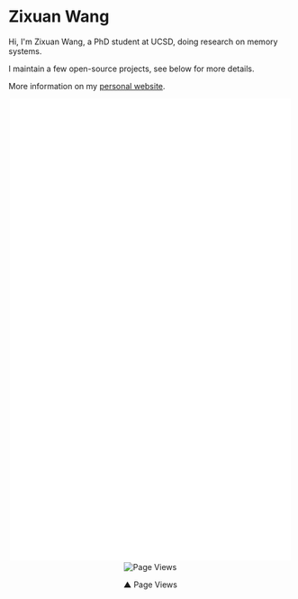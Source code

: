 # Zixuan Wang

Hi, I'm Zixuan Wang, a PhD student at UCSD, doing research on memory systems.

I maintain a few open-source projects, see below for more details.

More information on my [personal website](https://thenetadmin.net).




<p align="center">
  
<img width=500 src="https://github.com/TheNetAdmin/TheNetAdmin/blob/master/github-metrics.svg"/>

<img  width=500 title="Page Views" src="https://steins-gate-visitor-count.greenhandatsjtu.repl.co/TheNetAdmin"/>

</p>

<p align="center">▲ Page Views</p>
